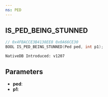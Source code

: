 ```yaml
---
ns: PED
---
```

## IS_PED_BEING_STUNNED

```c
// 0x4FBACCE3B4138EE8 0x0A66CE30
BOOL IS_PED_BEING_STUNNED(Ped ped, int p1);
```

```
NativeDB Introduced: v1207
```

## Parameters
* **ped**:
* **p1**:
